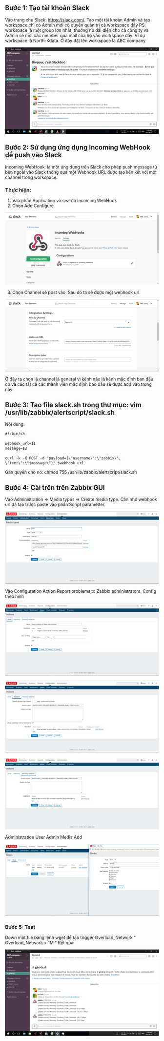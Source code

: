 ## Bước 1: Tạo tài khoản Slack
Vào trang chủ Slack: https://slack.com/. Tạo một tài khoản Admin và tạo workspace chỉ có Admin mới có quyền quản trị cả workspace đấy
PS: workspace là một group lớn nhất, thường nó đại diện cho cả công ty và Admin sẽ mời các member qua mail của họ vào workspace đấy. Ví dụ workspace là North-Kdata. Ở đây đặt tên workspace là ABC company

![](/image/s1.PNG)

## Bước 2: Sử dụng ứng dụng Incoming WebHook để push vào Slack

Incoming WebHook: là một ứng dụng trên Slack cho phép push message từ bên ngoài vào Slack thông qua một Webhook URL được tạo liên kết với một channel trong workspace.

### Thực hiện:
1. Vào phần Application và search Incoming WebHook
2. Chọn Add Configure

![](/image/s2.PNG)

3. Chọn Channel sẽ post vào. Sau đó ta sẽ được một webhook url. 

![](/image/s3.PNG)

Ở đây ta chọn là channel là general vì kênh nào là kênh mặc định ban đầu có và các tất cả các thành viên mặc định bao đầu sẽ được add vào trong này

## Bước 3: Tạo file slack.sh trong thư mục: vim /usr/lib/zabbix/alertscript/slack.sh
 Nội dung: 
 
    #!/bin/sh

    webhook_url=$1
    message=$2

    curl -k -X POST -d "payload={\"username\":\"zabbix\", \"text\":\"$message\"}" $webhook_url
 
 Gán quyền cho nó: chmod 755 /usr/lib/zabbix/alertscript/slack.sh
 
 ## Bước 4: Cài trên trên Zabbix GUI
 
 Vào Administration => Media types => Create media type. Cần nhớ webhook url đã tạo trước paste vào phần Script parametter.
 
 ![](/image/s4.PNG)
 
Vào Configuration Action Report problems to Zabbix administrators. Config theo hình 

![](/image/s5.PNG)

![](/image/s6.PNG)

![](/image/s7.PNG)

Administration User Admin Media Add 

![](/image/s8.PNG)

### Bước 5: Test 
Down một file băng lệnh wget để tạo trigger Overload_Network " Overload_Network > 1M "
Kết quả:

![](/image/s9.PNG)

